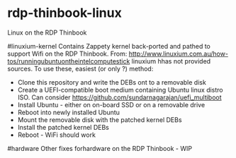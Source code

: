 # rdp-thinbook-linux
Linux on the RDP Thinbook

#linuxium-kernel
Contains Zappety kernel back-ported and pathed to support Wifi on the RDP Thinbook.
From: http://www.linuxium.com.au/how-tos/runningubuntuontheintelcomputestick
linuxium hhas not provided sources.
To use these, easiest (or only ?) method:
- Clone this repository and write the DEBs ont to a removable disk
- Create a UEFI-compatible boot medium containing Ubuntu linux distro ISO. Can consider https://github.com/sundarnagarajan/uefi_multiboot
- Install Ubuntu - either on on-board SSD or on a removable drive
- Reboot into newly installed Ubuntu
- Mount the removable disk with the patched kernel DEBs
- Install the patched kernel DEBs
- Reboot - WiFi should work


#hardware
Other fixes forhardware on the RDP Thinbook - WIP

